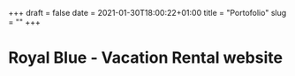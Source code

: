 +++ 
draft = false
date = 2021-01-30T18:00:22+01:00
title = "Portofolio"
slug = "" 
+++

# Royal Blue - Vacation Rental website
